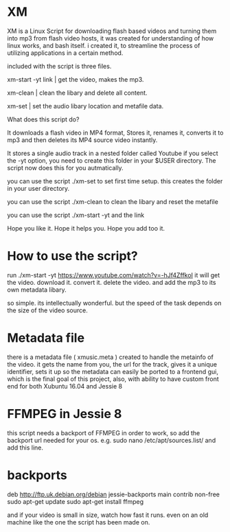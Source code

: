 # XM
XM is a Linux Script for downloading flash based videos and turning them into mp3 from flash video hosts, it was created for understanding of how linux works, and bash itself. i created it, to streamline the process of utilizing applications in a certain method.

included with the script is three files.

xm-start -yt link   |  get the video, makes the mp3.

xm-clean            |  clean the libary and delete all content.

xm-set              |  set the audio libary location and metafile data.

What does this script do?

It downloads a flash video in MP4 format, Stores it, renames it, converts it to mp3 and then deletes its MP4 source video instantly.

It stores a single audio track in a nested folder called Youtube if you select the -yt option, you need to create this folder in your $USER directory. The script now does this for you autmatically. 

you can use the script ./xm-set to set first time setup. this creates the folder in your user directory.

you can use the script ./xm-clean to clean the libary and reset the metafile

you can use the script ./xm-start -yt and the link

Hope you like it.
Hope it helps you.
Hope you add too it.

# How to use the script?
run ./xm-start -yt https://www.youtube.com/watch?v=-hJf4ZffkoI 
it will get the video. 
download it. 
convert it. 
delete the video. 
and add the mp3 to its own metadata libary.

so simple. its intellectually wonderful. but the speed of the task depends on the size of the video source.

# Metadata file
there is a metadata file ( xmusic.meta ) created to handle the metainfo of the video.
it gets the name from you, the url for the track, gives it a unique identifier, 
sets it up so the metadata can easily be ported to a frontend gui, 
which is the final goal of this project, also, with ability 
to have custom front end for both Xubuntu 16.04 and Jessie 8

# FFMPEG in Jessie 8
this script needs a backport of FFMPEG in order to work, so 
add the backport url needed for your os.
e.g. sudo nano /etc/apt/sources.list/
and add this line.
# backports
deb http://ftp.uk.debian.org/debian jessie-backports main contrib non-free
sudo apt-get update
sudo apt-get install ffmpeg

and if your video is small in size, watch how fast it runs. even on an old machine like the one the script has been made on.

